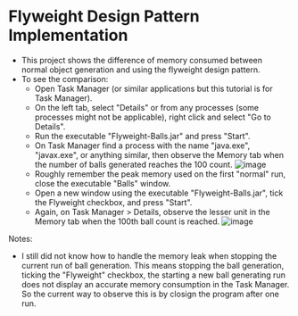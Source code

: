 # Flyweight Design Pattern Implementation
- This project shows the difference of memory consumed between normal object generation and using the flyweight design pattern.
- To see the comparison:
  - Open Task Manager (or similar applications but this tutorial is for Task Manager).
  - On the left tab, select "Details" or from any processes (some processes might not be applicable), right click and select "Go to Details".
  - Run the executable "Flyweight-Balls.jar" and press "Start".
  - On Task Manager find a process with the name "java.exe", "javax.exe", or anything similar, then observe the Memory tab when the number of balls generated reaches the 100 count.
    ![image](https://github.com/user-attachments/assets/3601d06a-b3eb-4036-b1ab-f0a7b44619c0)
  - Roughly remember the peak memory used on the first "normal" run, close the executable "Balls" window.
  - Open a new window using the executable "Flyweight-Balls.jar", tick the Flyweight checkbox, and press "Start".
  - Again, on Task Manager > Details, observe the lesser unit in the Memory tab when the 100th ball count is reached.
    ![image](https://github.com/user-attachments/assets/e0f86de1-1dec-45b8-98de-c1ce4ce29e65)

Notes:
  - I still did not know how to handle the memory leak when stopping the current run of ball generation. This means stopping the ball generation, ticking the "Flyweight" checkbox, the starting a new ball generating run does not display an accurate memory consumption in the Task Manager. So the current way to observe this is by closign the program after one run.
